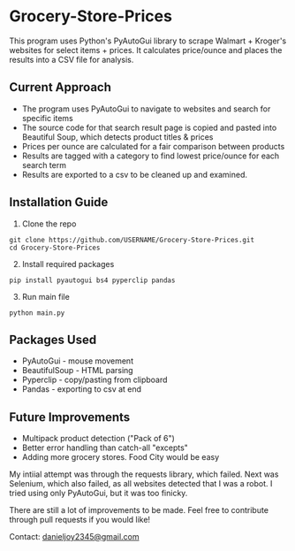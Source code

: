 # Grocery-Store-Prices

This program uses Python's PyAutoGui library to scrape Walmart + Kroger's websites for select items + prices. It calculates price/ounce and places the results into a CSV file for analysis.

## Current Approach
- The program uses PyAutoGui to navigate to websites and search for specific items
- The source code for that search result page is copied and pasted into Beautiful Soup, which detects product titles & prices
- Prices per ounce are calculated for a fair comparison between products
- Results are tagged with a category to find lowest price/ounce for each search term
- Results are exported to a csv to be cleaned up and examined.

## Installation Guide
1. Clone the repo
```
git clone https://github.com/USERNAME/Grocery-Store-Prices.git
cd Grocery-Store-Prices
```
2. Install required packages
```
pip install pyautogui bs4 pyperclip pandas 
```
3. Run main file
```
python main.py
```

## Packages Used
- PyAutoGui - mouse movement
- BeautifulSoup - HTML parsing
- Pyperclip - copy/pasting from clipboard
- Pandas - exporting to csv at end

## Future Improvements
- Multipack product detection ("Pack of 6")
- Better error handling than catch-all "excepts"
- Adding more grocery stores. Food City would be easy

My intiial attempt was through the requests library, which failed. Next was Selenium, which also failed, as all websites detected that I was a robot. I tried using only PyAutoGui, but it was too finicky.

There are still a lot of improvements to be made. Feel free to contribute through pull requests if you would like!

Contact: danieljoy2345@gmail.com
